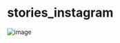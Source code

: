 # stories_instagram
![image](https://user-images.githubusercontent.com/65626953/139952120-098d56da-9dbe-45c6-b2aa-dc34ddc597d4.png)
